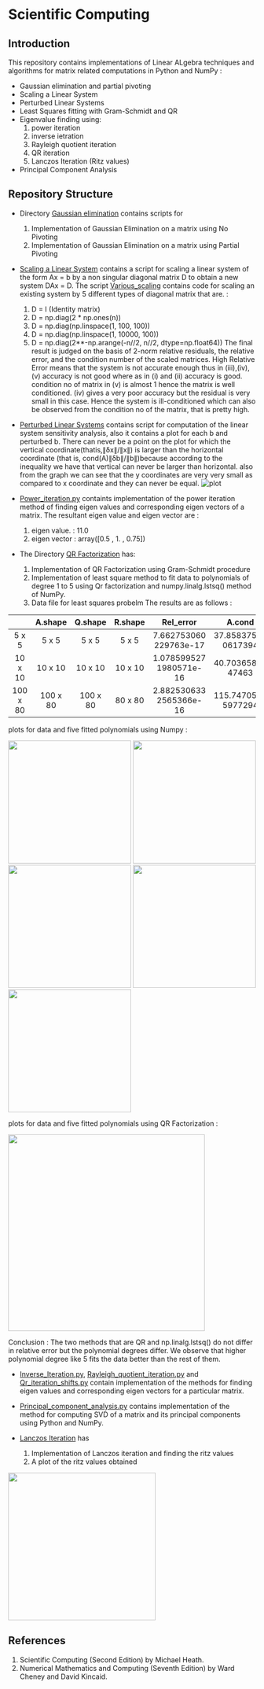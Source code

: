 # Scientific Computing 

## Introduction
This repository contains implementations of Linear ALgebra techniques and algorithms for matrix related computations in Python and NumPy : 
* Gaussian elimination and partial pivoting 
* Scaling a Linear System
* Perturbed Linear Systems 
* Least Squares fitting with Gram-Schmidt and QR
* Eigenvalue finding using:
  1. power iteration
  2. inverse ietration
  3. Rayleigh quotient iteration
  4. QR iteration
  5. Lanczos Iteration (Ritz values)
* Principal Component Analysis


## Repository Structure 
* Directory [Gaussian elimination](https://github.com/pankhuri22/Scientific-Computing-/tree/master/Gaussian%20elimination) contains scripts for
  1. Implementation of Gaussian Elimination on a matrix using No Pivoting
  2. Implementation of Gaussian Elimination on a matrix using Partial Pivoting
* [Scaling a Linear System](https://github.com/pankhuri22/Scientific-Computing-/tree/master/Scaling%20a%20Linear%20System) contains a script for scaling a linear system of the form Ax = b by a non singular diagonal matrix D to obtain a new system DAx = D. The script [Various_scaling](https://github.com/pankhuri22/Scientific-Computing-/blob/master/Scaling%20a%20Linear%20System/Various_scaling.py) contains code for scaling an existing system by 5 different types of diagonal matrix that are. : 
  1. D = I (Identity matrix)
  2. D = np.diag(2 * np.ones(n))
  3. D = np.diag(np.linspace(1, 100, 100))
  4. D = np.diag(np.linspace(1, 10000, 100))
  5. D = np.diag(2**-np.arange(-n//2, n//2, dtype=np.float64))
The final result is judged on the basis of 2-norm relative residuals, the relative error, and the condition number of the scaled matrices. High Relative Error means that the system is not accurate enough thus in (iii),(iv),(v) accuracy is not good where as in (i) and (ii) accuracy is good. condition no of matrix in (v) is almost 1 hence the matrix is well conditioned.
(iv) gives a very poor accuracy but the residual is very small in this case. Hence the system is ill-conditioned which can also be observed from the condition no of the matrix, that is pretty high.

* [Perturbed Linear Systems](https://github.com/pankhuri22/Scientific-Computing-/tree/master/Perturbed%20Linear%20Systems) 
contains script for computation of the linear system sensitivity analysis, also it contains a plot for each b and perturbed b.
There can never be a point on the plot for which the vertical coordinate(thatis,∥δx∥/∥x∥) is larger than the horizontal coordinate (that is, cond(A)∥δb∥/∥b∥)because according to the inequality we have that vertical can never be larger than horizontal. also from the graph we can see that the y coordinates are very very small as compared to x coordinate and they can never be equal.
![plot](https://github.com/pankhuri22/Scientific-Computing-/blob/master/Perturbed%20Linear%20Systems/plot.png)

* [Power_iteration.py](https://github.com/pankhuri22/Scientific-Computing-/blob/master/Power_iteration.py) containts implementation of the power iteration method of finding eigen values and corresponding eigen vectors of a matrix. The resultant eigen value and eigen vector are : 
  1. eigen value. : 11.0
  2. eigen vector : array([0.5 , 1. , 0.75])

* The Directory [QR Factorization](https://github.com/pankhuri22/Scientific-Computing-/tree/master/QR%20Factorization) has: 
  1. Implementation of QR Factorization using Gram-Schmidt procedure
  2. Implementation of least square method to fit data to polynomials of degree 1 to 5 using Qr factorization and numpy.linalg.lstsq() method of NumPy.
  3. Data file for least squares probelm 
The results are as follows : 
  
|          |  A.shape |  Q.shape | R.shape |        Rel_error        |        A.cond       |        Q.cond       |        R.cond       |
|:--------:|:--------:|:--------:|:-------:|:-----------------------:|:-------------------:|:-------------------:|:-------------------:|
|   5 x 5  |   5 x 5  |   5 x 5  |  5 x 5  |  7.662753060 229763e-17 | 37.85837544 0617394 | 1.00000000 00000007 |  37.85837544 061737 |
|  10 x 10 |  10 x 10 |  10 x 10 | 10 x 10 | 1.078599527 1980571e-16 |  40.70365863 47463  | 1.00000000 00000022 | 40.70365863 4746354 |
| 100 x 80 | 100 x 80 | 100 x 80 | 80 x 80 | 2.882530633 2565366e-16 | 115.7470511 5977294 | 1.00000000 00000318 | 115.7470511 5977348 |


plots for data and five fitted polynomials using Numpy :

<img src="https://github.com/pankhuri22/Scientific-Computing-/blob/master/QR%20Factorization/degree1.png" width="250"/> <img src="https://github.com/pankhuri22/Scientific-Computing-/blob/master/QR%20Factorization/degree2.png" width="250"/> <img src="https://github.com/pankhuri22/Scientific-Computing-/blob/master/QR%20Factorization/degree3.png" width="250"/> <img src="https://github.com/pankhuri22/Scientific-Computing-/blob/master/QR%20Factorization/degree4.png" width="250"/> <img src="https://github.com/pankhuri22/Scientific-Computing-/blob/master/QR%20Factorization/degree5.png" width="250"/> 

plots for data and five fitted polynomials using QR Factorization : 

<img src="https://github.com/pankhuri22/Scientific-Computing-/blob/master/QR%20Factorization/QR.png" width="400"/> 

Conclusion : The two methods that are QR and np.linalg.lstsq() do not differ in relative error but the polynomial degrees differ. We observe that higher polynomial degree like 5 fits the data better than the rest of them.

* [Inverse_Iteration.py](https://github.com/pankhuri22/Scientific-Computing-/blob/master/Inverse_Iteration.py), [Rayleigh_quotient_iteration.py](https://github.com/pankhuri22/Scientific-Computing-/blob/master/Rayleigh_quotient_iteration.py) and [Qr_iteration_shifts.py](https://github.com/pankhuri22/Scientific-Computing-/blob/master/QR_iteration_shifts.py) contain implementation of the methods for finding eigen values and corresponding eigen vectors for a particular matrix. 

* [Principal_component_analysis.py](https://github.com/pankhuri22/Scientific-Computing-/blob/master/Principal_component_analysis.py) contains implementation of the method for computing SVD of a matrix and its principal components using Python and NumPy.

* [Lanczos Iteration](https://github.com/pankhuri22/Scientific-Computing-/tree/master/Lanczos%20Iteration) has 
  1. Implementation of Lanczos iteration and finding the ritz values 
  2. A plot of the ritz values obtained
  
<img src="https://github.com/pankhuri22/Scientific-Computing-/blob/master/QR%20Factorization/degree1.png" width="300"/>



## References 
1. Scientific Computing (Second Edition) by Michael Heath.
2. Numerical Mathematics and Computing (Seventh Edition) by Ward Cheney and David Kincaid.
